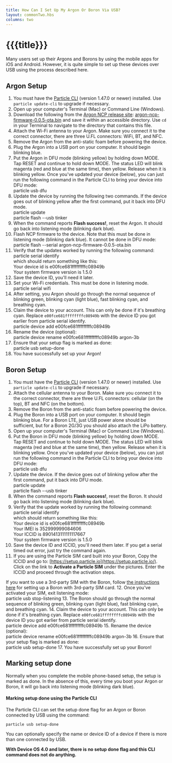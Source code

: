 ```yaml
---
title: How Can I Set Up My Argon Or Boron Via USB?
layout: commonTwo.hbs
columns: two
---
```


# {{{title}}}
Many users set up their Argons and Borons by using the mobile apps for iOS and Android. However, it is quite simple to set up these devices over USB using the process described here.

## Argon Setup

1. You must have the [Particle CLI](/getting-started/developer-tools/cli/) (version 1.47.0 or newer) installed. Use `particle update-cli` to upgrade if necessary.
2. Open up your computer's Terminal (Mac) or Command Line (Windows).
3. Download the following from the [Argon NCP release site](https://github.com/particle-iot/argon-ncp-firmware/releases/tag/v0.0.5): [argon-ncp-firmware-0.0.5-ota.bin](https://github.com/particle-iot/argon-ncp-firmware/releases/download/v0.0.5/argon-ncp-firmware-0.0.5-ota.bin) and save it within an accessible directory. Use `cd` in your Terminal to navigate to the directory that contains this file.
4. Attach the Wi-Fi antenna to your Argon. Make sure you connect it to the correct connector, there are three U.FL connectors: WiFi, BT, and NFC.
5. Remove the Argon from the anti-static foam before powering the device.
6. Plug the Argon into a USB port on your computer. It should begin blinking blue.
7. Put the Argon in DFU mode (blinking yellow) by holding down MODE. Tap RESET and continue to hold down MODE. The status LED will blink magenta (red and blue at the same time), then yellow. Release when it is blinking yellow. Once you've updated your device (below), you can just run the following command in the Particle CLI to bring your device into DFU mode:  
particle usb dfu
8. Update the device by running the following two commands. If the device goes out of blinking yellow after the first command, put it back into DFU mode.  
particle update  
particle flash --usb tinker
9. When the command reports **Flash success!**, reset the Argon. It should go back into listening mode (blinking dark blue).
10. Flash NCP firmware to the device. Note that this must be done in listening mode (blinking dark blue). It cannot be done in DFU mode:  
particle flash --serial argon-ncp-firmware-0.0.5-ota.bin
11. Verify that the updates worked by running the following command:  
particle serial identify  
which should return something like this:  
Your device id is e00fce681fffffffffc08949b  
Your system firmware version is 1.5.0
12. Save the device ID, you'll need it later.
13. Set your Wi-Fi credentials. This must be done in listening mode.  
particle serial wifi
14. After setting, you Argon should go through the normal sequence of blinking green, blinking cyan (light blue), fast blinking cyan, and breathing cyan.
15. Claim the device to your account. This can only be done if it's breathing cyan. Replace `e00fce681ffffffffc08949b` with the device ID you got earlier from particle serial identify.  
particle device add e00fce681fffffffffc08949b
16. Rename the device (optional):  
particle device rename e00fce681fffffffffc08949b argon-3b
17. Ensure that your setup flag is marked as done:  
particle usb setup-done
18. You have successfully set up your Argon!

## Boron Setup

1. You must have the [Particle CLI](/getting-started/developer-tools/cli/) (version 1.47.0 or newer) installed. Use `particle update-cli` to upgrade if necessary.
2. Attach the cellular antenna to your Boron. Make sure you connect it to the correct connector, there are three U.FL connectors: cellular (on the top), BT and NFC (on the bottom).
3. Remove the Boron from the anti-static foam before powering the device.
4. Plug the Boron into a USB port on your computer. It should begin blinking blue. For a Boron LTE, just USB power alone should be sufficient, but for a Boron 2G/3G you should also attach the LiPo battery.
5. Open up your computer's Terminal (Mac) or Command Line (Windows).
6. Put the Boron in DFU mode (blinking yellow) by holding down MODE. Tap RESET and continue to hold down MODE. The status LED will blink magenta (red and blue at the same time), then yellow. Release when it is blinking yellow. Once you've updated your device (below), you can just run the following command in the Particle CLI to bring your device into DFU mode:  
particle usb dfu
7. Update the device. If the device goes out of blinking yellow after the first command, put it back into DFU mode.  
particle update  
particle flash --usb tinker
8. When the command reports **Flash success!**, reset the Boron. It should go back into listening mode (blinking dark blue).
9. Verify that the update worked by running the following command:  
particle serial identify  
which should return something like this:  
Your device id is e00fce681fffffffffc08949b  
Your IMEI is 352999999084606  
Your ICCID is 8901413111111117667  
Your system firmware version is 1.5.0
10. Save the device ID and ICCID, you'll need them later. If you get a serial timed out error, just try the command again.
11. If you are using the Particle SIM card built into your Boron, Copy the ICCID and go to: [https://setup.particle.io](https://setup.particle.io/). Click on the link to **Activate a Particle SIM** under the pictures. Enter the ICCID and proceed through the activation steps.  
    
If you want to use a 3rd-party SIM with the Boron, follow [the instructions here](/troubleshooting/guides/connectivity-troubleshooting/using-3rd-party-sim-cards/) for setting up a Boron with 3rd-party SIM card.
12. Once you've activated your SIM, exit listening mode:  
particle usb stop-listening
13. The Boron should go through the normal sequence of blinking green, blinking cyan (light blue), fast blinking cyan, and breathing cyan.
14. Claim the device to your account. This can only be done if it's breathing cyan. Replace `e00fce681ffffffffc08949b` with the device ID you got earlier from particle serial identify.  
particle device add e00fce681fffffffffc08949b
15. Rename the device (optional):  
particle device rename e00fce681fffffffffc08949b argon-3b
16. Ensure that your setup flag is marked as done:  
particle usb setup-done
17. You have successfully set up your Boron!

## Marking setup done

Normally when you complete the mobile phone-based setup, the setup is marked as done. In the absence of this, every time you boot your Argon or Boron, it will go back into listening mode (blinking dark blue).

#### Marking setup done using the Particle CLI 

The Particle CLI can set the setup done flag for an Argon or Boron connected by USB using the command:

```
particle usb setup-done
```

You can optionally specify the name or device ID of a device if there is more than one connected by USB.

**With Device OS 4.0 and later, there is no setup done flag and this CLI command does not do anything.**

